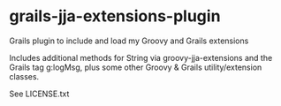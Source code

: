 # grails-jja-extensions-plugin

Grails plugin to include and load my Groovy and Grails extensions

Includes additional methods for String via groovy-jja-extensions
and the Grails tag g:logMsg, plus some other Groovy & Grails
utility/extension classes.


See LICENSE.txt
